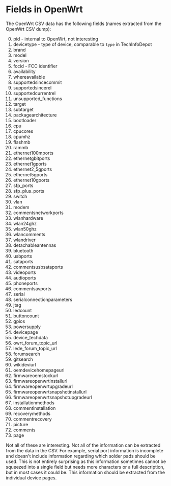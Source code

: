 # Fields in OpenWrt

The OpenWrt CSV data has the following fields (names extracted from the OpenWrt CSV dump):

0. pid - internal to OpenWrt, not interesting
1. devicetype - type of device, comparable to `type` in TechInfoDepot
2. brand
3. model
4. version
5. fccid - FCC identifier
6. availability
7. whereavailable
8. supportedsincecommit
9. supportedsincerel
10. supportedcurrentrel
11. unsupported_functions
12. target
13. subtarget
14. packagearchitecture
15. bootloader
16. cpu
17. cpucores
18. cpumhz
19. flashmb
20. rammb
21. ethernet100mports
22. ethernetgbitports
23. ethernet1gports
24. ethernet2_5gports
25. ethernet5gports
26. ethernet10gports
27. sfp_ports
28. sfp_plus_ports
29. switch
30. vlan
31. modem
32. commentsnetworkports
33. wlanhardware
34. wlan24ghz
35. wlan50ghz
36. wlancomments
37. wlandriver
38. detachableantennas
39. bluetooth
40. usbports
41. sataports
42. commentsusbsataports
43. videoports
44. audioports
45. phoneports
46. commentsavports
47. serial
48. serialconnectionparameters
49. jtag
50. ledcount
51. buttoncount
52. gpios
53. powersupply
54. devicepage
55. device_techdata
56. owrt_forum_topic_url
57. lede_forum_topic_url
58. forumsearch
59. gitsearch
60. wikideviurl
61. oemdevicehomepageurl
62. firmwareoemstockurl
63. firmwareopenwrtinstallurl
64. firmwareopenwrtupgradeurl
65. firmwareopenwrtsnapshotinstallurl
66. firmwareopenwrtsnapshotupgradeurl
67. installationmethods
68. commentinstallation
69. recoverymethods
70. commentrecovery
71. picture
72. comments
73. page

Not all of these are interesting. Not all of the information can be extracted
from the data in the CSV. For example, serial port information is incomplete
and doesn't include information regarding which solder pads should be used.
This is not entirely surprising as this information sometimes cannot be
squeezed into a single field but needs more characters or a full description,
but in most cases it could be. This information should be extracted from the
individual device pages.

